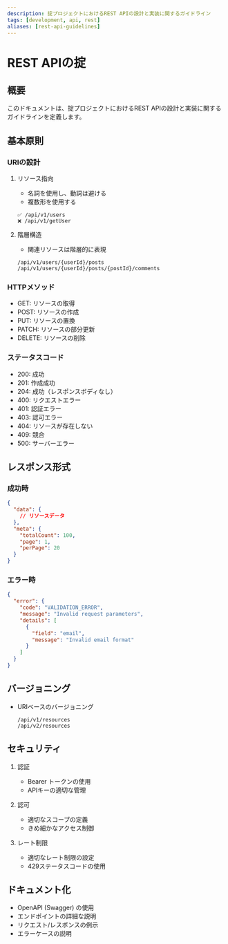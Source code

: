 ```yaml
---
description: 掟プロジェクトにおけるREST APIの設計と実装に関するガイドライン
tags: [development, api, rest]
aliases: [rest-api-guidelines]
---
```


# REST APIの掟

## 概要

このドキュメントは、掟プロジェクトにおけるREST APIの設計と実装に関するガイドラインを定義します。

## 基本原則

### URIの設計

1. リソース指向
   - 名詞を使用し、動詞は避ける
   - 複数形を使用する

   ```
   ✅ /api/v1/users
   ❌ /api/v1/getUser
   ```

2. 階層構造
   - 関連リソースは階層的に表現

   ```
   /api/v1/users/{userId}/posts
   /api/v1/users/{userId}/posts/{postId}/comments
   ```

### HTTPメソッド

- GET: リソースの取得
- POST: リソースの作成
- PUT: リソースの置換
- PATCH: リソースの部分更新
- DELETE: リソースの削除

### ステータスコード

- 200: 成功
- 201: 作成成功
- 204: 成功（レスポンスボディなし）
- 400: リクエストエラー
- 401: 認証エラー
- 403: 認可エラー
- 404: リソースが存在しない
- 409: 競合
- 500: サーバーエラー

## レスポンス形式

### 成功時

```json
{
  "data": {
    // リソースデータ
  },
  "meta": {
    "totalCount": 100,
    "page": 1,
    "perPage": 20
  }
}
```

### エラー時

```json
{
  "error": {
    "code": "VALIDATION_ERROR",
    "message": "Invalid request parameters",
    "details": [
      {
        "field": "email",
        "message": "Invalid email format"
      }
    ]
  }
}
```

## バージョニング

- URIベースのバージョニング

  ```
  /api/v1/resources
  /api/v2/resources
  ```

## セキュリティ

1. 認証
   - Bearer トークンの使用
   - APIキーの適切な管理

2. 認可
   - 適切なスコープの定義
   - きめ細かなアクセス制御

3. レート制限
   - 適切なレート制限の設定
   - 429ステータスコードの使用

## ドキュメント化

- OpenAPI (Swagger) の使用
- エンドポイントの詳細な説明
- リクエスト/レスポンスの例示
- エラーケースの説明